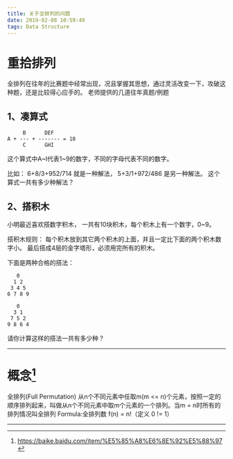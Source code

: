 ```yaml
---
title: 关于全排列的问题
date: 2019-02-08 10:59:49
tags: Data Structure
---
```


# 重拾排列 #
全排列在往年的比赛题中经常出现，况且掌握其思想，通过灵活改变一下，攻破这种题，还是比较得心应手的。
老师提供的几道往年真题/例题

## 1、凑算式 ##
```
     B      DEF
A + --- + ------- = 10
     C      GHI
```
这个算式中A~I代表1~9的数字，不同的字母代表不同的数字。

比如：
6+8/3+952/714 就是一种解法，
5+3/1+972/486 是另一种解法。
这个算式一共有多少种解法？

## 2、搭积木 ##

小明最近喜欢搭数字积木，
一共有10块积木，每个积木上有一个数字，0~9。

搭积木规则：
每个积木放到其它两个积木的上面，并且一定比下面的两个积木数字小。
最后搭成4层的金字塔形，必须用完所有的积木。

下面是两种合格的搭法：
```
   0
  1 2
 3 4 5
6 7 8 9

   0
  3 1
 7 5 2
9 8 6 4    
```
请你计算这样的搭法一共有多少种？

---

# 概念[^1]
全排列(Full Permutation)
从n个不同元素中任取m(m <= n)个元素，按照一定的顺序排列起来，叫做从n个不同元素中取m个元素的一个排列。当m = n时所有的排列情况叫全排列
Formula:全排列数 f(n) = n!（定义 0 != 1）

---

[^1]: https://baike.baidu.com/item/%E5%85%A8%E6%8E%92%E5%88%97

